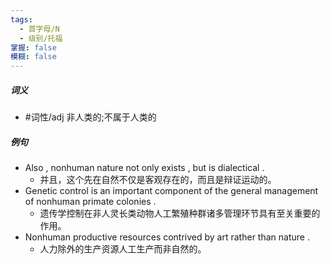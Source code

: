 ```yaml
---
tags:
  - 首字母/N
  - 级别/托福
掌握: false
模糊: false
---
```

##### 词义
- #词性/adj  非人类的;不属于人类的
##### 例句
- Also , nonhuman nature not only exists , but is dialectical .
	- 并且，这个先在自然不仅是客观存在的，而且是辩证运动的。
- Genetic control is an important component of the general management of nonhuman primate colonies .
	- 遗传学控制在非人灵长类动物人工繁殖种群诸多管理环节具有至关重要的作用。
- Nonhuman productive resources contrived by art rather than nature .
	- 人力除外的生产资源人工生产而非自然的。
